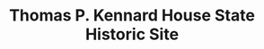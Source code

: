 ---
layout: repo
title: "Thomas P. Kennard House State Historic Site"
id: 11674
permalink: repos/11674/
---